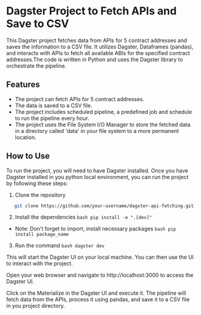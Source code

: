# Dagster Project to Fetch APIs and Save to CSV

This Dagster project fetches data from APIs for 5 contract addresses and saves the information to a CSV file. It utilizes Dagster, Dataframes (pandas), and interacts with APIs to fetch all available ABIs for the specified contract addresses.The code is written in Python and uses the Dagster library to orchestrate the pipeline.

## Features

* The project can fetch APIs for 5 contract addresses.
* The data is saved to a CSV file.
* The project includes scheduled pipeline, a predefined job and schedule to run the pipeline every hour. 
* The project uses the File System I/O Manager to store the fetched data in a directory called 'data' in your file system to a more permanent location. 

## How to Use

To run the project, you will need to have Dagster installed. Once you have Dagster installed in you python local environment, you can run the project by following these steps:

1. Clone the repository
```bash
   git clone https://github.com/your-username/dagster-api-fetching.git](https://github.com/MansiBhatt12/Dagster_Project.git
```
   
2. Install the dependencies
           ```bash
              pip install -e ".[dev]"
           ```
 * Note: Don't forget to import, install necessary packages
           ```bash
             pip install package_name
           ```

3. Run the command ```bash dagster dev```

This will start the Dagster UI on your local machine. You can then use the UI to interact with the project.

Open your web browser and navigate to http://localhost:3000 to access the Dagster UI.

Click on the Materialize in the Dagster UI and execute it. The pipeline will fetch data from the APIs, process it using pandas, and save it to a CSV file in you project directory.

